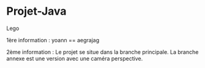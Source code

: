 # Projet-Java
Lego

1ère information :
yoann == aegrajag

2ème information :
Le projet se situe dans la branche principale. 
La branche annexe est une version avec une caméra perspective.
